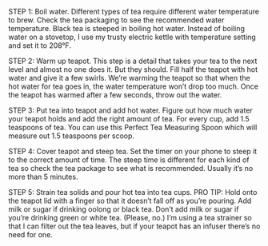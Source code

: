 STEP 1: Boil water.
Different types of tea require different water temperature to brew. Check the tea packaging to see the recommended water temperature.
Black tea is steeped in boiling hot water. Instead of boiling water on a stovetop, I use my trusty electric kettle with temperature setting and set it to 208°F.


STEP 2: Warm up teapot.
This step is a detail that takes your tea to the next level and almost no one does it. But they should.
Fill half the teapot with hot water and give it a few swirls.
We’re warming the teapot so that when the hot water for tea goes in, the water temperature won’t drop too much.
Once the teapot has warmed after a few seconds, throw out the water.


STEP 3: Put tea into teapot and add hot water.
Figure out how much water your teapot holds and add the right amount of tea.
For every cup, add 1.5 teaspoons of tea.
You can use this Perfect Tea Measuring Spoon which will measure out 1.5 teaspoons per scoop.


STEP 4: Cover teapot and steep tea.
Set the timer on your phone to steep it to the correct amount of time.
The steep time is different for each kind of tea so check the tea package to see what is recommended.
Usually it’s no more than 5 minutes.


STEP 5: Strain tea solids and pour hot tea into tea cups.
PRO TIP: Hold onto the teapot lid with a finger so that it doesn’t fall off as you’re pouring.
Add milk or sugar if drinking oolong or black tea. Don’t add milk or sugar if you’re drinking green or white tea. (Please, no.)
I’m using a tea strainer so that I can filter out the tea leaves, but if your teapot has an infuser there’s no need for one.